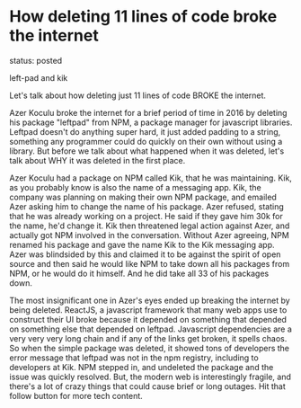 # How deleting 11 lines of code broke the internet

status: posted

left-pad and kik

Let's talk about how deleting just 11 lines of code BROKE the internet.

Azer Koculu broke the internet for a brief period of time in 2016 by deleting his package "leftpad" from NPM, a package manager for javascript libraries. Leftpad doesn't do anything super hard, it just added padding to a string, something any programmer could do quickly on their own without using a library. But before we talk about what happened when it was deleted, let's talk about WHY it was deleted in the first place.

Azer Koculu had a package on NPM called Kik, that he was maintaining. Kik, as you probably know is also the name of a messaging app. Kik, the company was planning on making their own NPM package, and emailed Azer asking him to change the name of his package. Azer refused, stating that he was already working on a project. He said if they gave him 30k for the name, he'd change it. Kik then threatened legal action against Azer, and actually got NPM involved in the conversation. Without Azer agreeing, NPM renamed his package and gave the name Kik to the Kik messaging app. Azer was blindsided by this and claimed it to be against the spirit of open source and then said he would like NPM to take down all his packages from NPM, or he would do it himself. And he did take all 33 of his packages down. 

The most insignificant one in Azer's eyes ended up breaking the internet by being deleted. ReactJS, a javascript framework that many web apps use to construct their UI broke because it depended on something that depended on something else that depended on leftpad. Javascript dependencies are a very very very long chain and if any of the links get broken, it spells chaos. So when the simple package was deleted, it showed tons of developers the error message that leftpad was not in the npm registry, including to developers at Kik. NPM stepped in, and undeleted the package and the issue was quickly resolved. But, the modern web is interestingly fragile, and there's a lot of crazy things that could cause brief or long outages. Hit that follow button for more tech content.